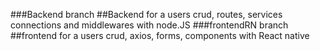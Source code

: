 ###Backend branch 
##Backend for a users crud, routes, services connections and middlewares with node.JS
###frontendRN branch 
##frontend for a users crud, axios, forms, components with React native

